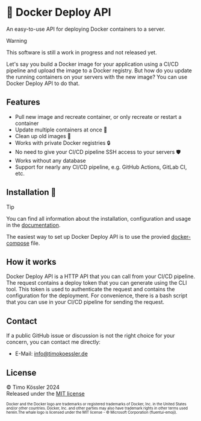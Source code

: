 # 🐳 Docker Deploy API

An easy-to-use API for deploying Docker containers to a server.

> [!WARNING]  
> This software is still a work in progress and not released yet.

Let's say you build a Docker image for your application using a CI/CD pipeline and upload the image to a Docker registry.
But how do you update the running containers on your servers with the new image? You can use Docker Deploy API to do that.

## Features

-   Pull new image and recreate container, or only recreate or restart a container
-   Update multiple containers at once 🔄️
-   Clean up old images 🧹
-   Works with private Docker registries 🔒
-   No need to give your CI/CD pipeline SSH access to your servers 🛡️
-   Works without any database
-   Support for nearly any CI/CD pipeline, e.g. GitHub Actions, GitLab CI, etc.

## Installation 🚀

> [!TIP]
> You can find all information about the installation, configuration and usage in the [documentation](https://deploy-api.tkoessler.de).

The easiest way to set up Docker Deploy API is to use the provied [docker-compose](https://github.com/timokoessler/docker-deploy-api/blob/main/docker-compose.yml) file.

## How it works

Docker Deploy API is a HTTP API that you can call from your CI/CD pipeline. The request contains a deploy token that you can generate using the CLI tool.
This token is used to authenticate the request and contains the configuration for the deployment.
For convenience, there is a bash script that you can use in your CI/CD pipeline for sending the request.

## Contact

If a public GitHub issue or discussion is not the right choice for your concern, you can contact me directly:

-   E-Mail: [info@timokoessler.de](mailto:info@timokoessler.de)

## License

© Timo Kössler 2024  
Released under the [MIT license](https://github.com/timokoessler/docker-deploy-api/blob/main/LICENSE)

<sub><sup>Docker and the Docker logo are trademarks or registered trademarks of Docker, Inc. in the United States and/or other countries. Docker, Inc. and other parties may also have trademark rights in other terms used herein.The whale logo is licensed under the MIT license - © Microsoft Corporation (fluentui-emoji).</sup></sub>
